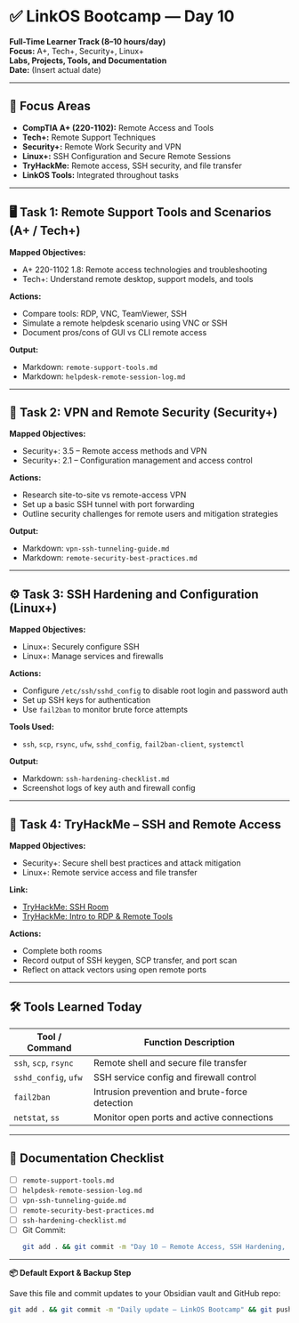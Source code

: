 # ✅ LinkOS Bootcamp — Day 10

**Full-Time Learner Track (8–10 hours/day)**  
**Focus:** A+, Tech+, Security+, Linux+  
**Labs, Projects, Tools, and Documentation**  
**Date:** (Insert actual date)

---

## 🧩 Focus Areas

- **CompTIA A+ (220-1102):** Remote Access and Tools  
- **Tech+:** Remote Support Techniques  
- **Security+:** Remote Work Security and VPN  
- **Linux+:** SSH Configuration and Secure Remote Sessions  
- **TryHackMe:** Remote access, SSH security, and file transfer  
- **LinkOS Tools:** Integrated throughout tasks

---

## 🖥️ Task 1: Remote Support Tools and Scenarios (A+ / Tech+)

**Mapped Objectives:**  
- A+ 220-1102 1.8: Remote access technologies and troubleshooting  
- Tech+: Understand remote desktop, support models, and tools

**Actions:**  
- Compare tools: RDP, VNC, TeamViewer, SSH  
- Simulate a remote helpdesk scenario using VNC or SSH  
- Document pros/cons of GUI vs CLI remote access

**Output:**  
- Markdown: `remote-support-tools.md`  
- Markdown: `helpdesk-remote-session-log.md`

---

## 🔐 Task 2: VPN and Remote Security (Security+)

**Mapped Objectives:**  
- Security+: 3.5 – Remote access methods and VPN  
- Security+: 2.1 – Configuration management and access control

**Actions:**  
- Research site-to-site vs remote-access VPN  
- Set up a basic SSH tunnel with port forwarding  
- Outline security challenges for remote users and mitigation strategies

**Output:**  
- Markdown: `vpn-ssh-tunneling-guide.md`  
- Markdown: `remote-security-best-practices.md`

---

## ⚙️ Task 3: SSH Hardening and Configuration (Linux+)

**Mapped Objectives:**  
- Linux+: Securely configure SSH  
- Linux+: Manage services and firewalls

**Actions:**  
- Configure `/etc/ssh/sshd_config` to disable root login and password auth  
- Set up SSH keys for authentication  
- Use `fail2ban` to monitor brute force attempts

**Tools Used:**  
- `ssh`, `scp`, `rsync`, `ufw`, `sshd_config`, `fail2ban-client`, `systemctl`

**Output:**  
- Markdown: `ssh-hardening-checklist.md`  
- Screenshot logs of key auth and firewall config

---

## 🧪 Task 4: TryHackMe – SSH and Remote Access

**Mapped Objectives:**  
- Security+: Secure shell best practices and attack mitigation  
- Linux+: Remote service access and file transfer

**Link:**  
- [TryHackMe: SSH Room](https://tryhackme.com/room/ssh)  
- [TryHackMe: Intro to RDP & Remote Tools](https://tryhackme.com/room/introtordp)

**Actions:**  
- Complete both rooms  
- Record output of SSH keygen, SCP transfer, and port scan  
- Reflect on attack vectors using open remote ports

---

## 🛠️ Tools Learned Today

| Tool / Command       | Function Description                               |
|----------------------|----------------------------------------------------|
| `ssh`, `scp`, `rsync`| Remote shell and secure file transfer              |
| `sshd_config`, `ufw` | SSH service config and firewall control            |
| `fail2ban`           | Intrusion prevention and brute-force detection     |
| `netstat`, `ss`      | Monitor open ports and active connections          |

---

## 📁 Documentation Checklist

- [ ] `remote-support-tools.md`  
- [ ] `helpdesk-remote-session-log.md`  
- [ ] `vpn-ssh-tunneling-guide.md`  
- [ ] `remote-security-best-practices.md`  
- [ ] `ssh-hardening-checklist.md`  
- [ ] Git Commit:
  ```bash
  git add . && git commit -m "Day 10 – Remote Access, SSH Hardening, and VPN Security" && git push origin main
  ```

---

**📦 Default Export & Backup Step**

Save this file and commit updates to your Obsidian vault and GitHub repo:

```bash
git add . && git commit -m "Daily update – LinkOS Bootcamp" && git push origin main
```
